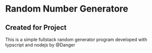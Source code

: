 # Random Number Generatore
## Created for Project

This is a simple fullstack random generator program
developed with typscript and nodejs by @Danger